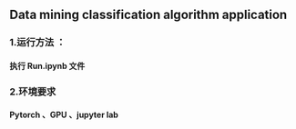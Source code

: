 ## Data mining classification algorithm application
### 1.运行方法 ：
#### 执行 Run.ipynb 文件 

### 2.环境要求
#### Pytorch 、GPU 、jupyter lab 
